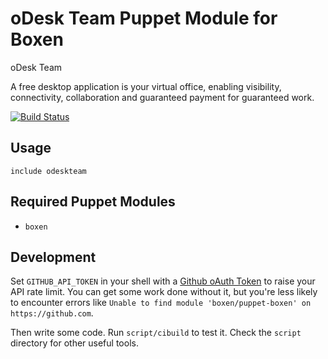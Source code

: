 # oDesk Team Puppet Module for Boxen

oDesk Team

A free desktop application is your virtual office, enabling visibility,
connectivity, collaboration and guaranteed payment for guaranteed work.

[![Build Status](https://travis-ci.org/singuerinc/puppet-odeskteam.png?branch=master)](https://travis-ci.org/singuerinc/puppet-odeskteam)

## Usage

```puppet
include odeskteam
```

## Required Puppet Modules

* `boxen`

## Development

Set `GITHUB_API_TOKEN` in your shell with a [Github oAuth Token](https://help.github.com/articles/creating-an-oauth-token-for-command-line-use) to raise your API rate limit. You can get some work done without it, but you're less likely to encounter errors like `Unable to find module 'boxen/puppet-boxen' on https://github.com`.

Then write some code. Run `script/cibuild` to test it. Check the `script`
directory for other useful tools.
